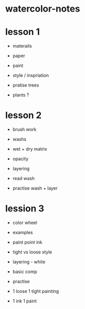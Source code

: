 # watercolor-notes

# lesson 1 

- materails 
- paper 
- paint 
- style / inspriation 

- pratise trees 
- plants ?

# lesson 2

- brush work
- washs 
- wet + dry matrix 
- opacity
- layering 

- read wash 
- practise wash + layer

# lession 3

- color wheel
- examples 
- paint point ink 
- tight vs loose style 
- layering - white 
- basic comp

- practise 
- 1 loose 1 tight painting 
- 1 ink 1 paint
